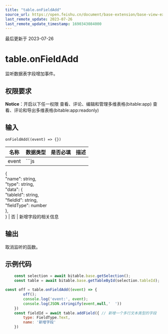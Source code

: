 ```yaml
---
title: "table.onFieldAdd"
source_url: https://open.feishu.cn/document/base-extension/base-view-extensions/api/table/table_onfieldadd
last_remote_update: 2023-07-26
last_remote_update_timestamp: 1690343084000
---
```

最后更新于 2023-07-26

# table.onFieldAdd
监听数据表字段增加事件。

## 权限要求
**Notice**：开启以下任一权限
查看、评论、编辑和管理多维表格(bitable:app)
查看、评论和导出多维表格(bitable:app:readonly)

## 输入
```
onFieldAdd((event) => {})
```

名称 | 数据类型 | 是否必填 | 描述
--- | --- | --- | ---
event | ```js  
{  
  "name": string,  
  "type": string,  
  "data": {  
    "tableId": string,  
    "fieldId": string,  
    "fieldType": number  
  },  
} | 否 | 新增字段的相关信息

## 输出
取消监听的函数。
## 示例代码

```js
    const selection = await bitable.base.getSelection();
    const table = await bitable.base.getTableById(selection.tableId);

const off = table.onFieldAdd((event) => {
        off();
        console.log('event:', event);
        console.log(JSON.stringify(event,null,'  '))
    })
    const fieldId = await table.addField({ // 新增一个多行文本类型的字段
        type: FieldType.Text,
        name: '新增字段'
    })
```
